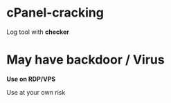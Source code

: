 # cPanel-cracking


Log tool with **checker**

# May have **backdoor / Virus**

**Use on RDP/VPS**

Use at your own risk
